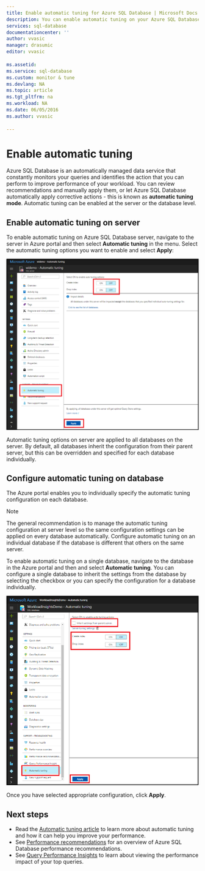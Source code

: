 ```yaml
---
title: Enable automatic tuning for Azure SQL Database | Microsoft Docs
description: You can enable automatic tuning on your Azure SQL Database easily.
services: sql-database
documentationcenter: ''
author: vvasic
manager: drasumic
editor: vvasic

ms.assetid: 
ms.service: sql-database
ms.custom: monitor & tune
ms.devlang: NA
ms.topic: article
ms.tgt_pltfrm: na
ms.workload: NA
ms.date: 06/05/2016
ms.author: vvasic

---
```

# Enable automatic tuning

Azure SQL Database is an automatically managed data service that constantly monitors your queries and identifies the action that you can perform to improve performance of your workload. You can review recommendations and manually apply them, or let Azure SQL Database automatically apply corrective actions - this is known as **automatic tuning mode**. Automatic tuning can be enabled at the server or the database level.

## Enable automatic tuning on server

To enable automatic tuning on Azure SQL Database server, navigate to the server in Azure portal and then select **Automatic tuning** in the menu. Select the automatic tuning options you want to enable and select **Apply**:

![Server](./media/sql-database-automatic-tuning-enable/server.png)

Automatic tuning options on server are applied to all databases on the server. By default, all databases inherit the configuration from their parent server, but this can be overridden and specified for each database individually.

## Configure automatic tuning on database

The Azure portal enables you to individually specify the automatic tuning configuration on each database.

> [!NOTE]
> The general recommendation is to manage the automatic tuning configuration at server level so the same configuration settings can be applied on every database automatically. Configure automatic tuning on an individual database if the database is different that others on the same server.
>

To enable automatic tuning on a single database, navigate to the database in the Azure portal and then and select **Automatic tuning**. You can configure a single database to inherit the settings from the database by selecting the checkbox or you can specify the configuration for a database individually.

![Database](./media/sql-database-automatic-tuning-enable/database.png)

Once you have selected appropriate configuration, click **Apply**.

## Next steps
* Read the [Automatic tuning article](sql-database-automatic-tuning.md) to learn more about automatic tuning and how it can help you improve your performance.
* See [Performance recommendations](sql-database-advisor.md) for an overview of Azure SQL Database performance recommendations.
* See [Query Performance Insights](sql-database-query-performance.md) to learn about viewing the performance impact of your top queries.
